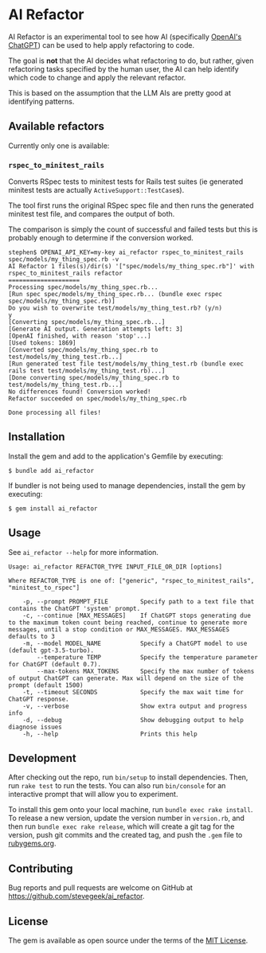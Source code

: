 # AI Refactor

AI Refactor is an experimental tool to see how AI (specifically [OpenAI's ChatGPT](https://platform.openai.com/)) can be used to help apply refactoring to code.

The goal is **not** that the AI decides what refactoring to do, but rather, given refactoring tasks specified by the human user,
the AI can help identify which code to change and apply the relevant refactor.

This is based on the assumption that the LLM AIs are pretty good at identifying patterns.

## Available refactors

Currently only one is available:

### `rspec_to_minitest_rails`

Converts RSpec tests to minitest tests for Rails test suites (ie generated minitest tests are actually `ActiveSupport::TestCase`s).

The tool first runs the original RSpec spec file and then runs the generated minitest test file, and compares the output of both.

The comparison is simply the count of successful and failed tests but this is probably enough to determine if the conversion worked.

```shellq
stephen$ OPENAI_API_KEY=my-key ai_refactor rspec_to_minitest_rails spec/models/my_thing_spec.rb -v
AI Refactor 1 files(s)/dir(s) '["spec/models/my_thing_spec.rb"]' with rspec_to_minitest_rails refactor
====================
Processing spec/models/my_thing_spec.rb...
[Run spec spec/models/my_thing_spec.rb... (bundle exec rspec spec/models/my_thing_spec.rb)]
Do you wish to overwrite test/models/my_thing_test.rb? (y/n)
y
[Converting spec/models/my_thing_spec.rb...]
[Generate AI output. Generation attempts left: 3]
[OpenAI finished, with reason 'stop'...]
[Used tokens: 1869]
[Converted spec/models/my_thing_spec.rb to test/models/my_thing_test.rb...]
[Run generated test file test/models/my_thing_test.rb (bundle exec rails test test/models/my_thing_test.rb)...]
[Done converting spec/models/my_thing_spec.rb to test/models/my_thing_test.rb...]
No differences found! Conversion worked!
Refactor succeeded on spec/models/my_thing_spec.rb

Done processing all files!
```

## Installation

Install the gem and add to the application's Gemfile by executing:

    $ bundle add ai_refactor

If bundler is not being used to manage dependencies, install the gem by executing:

    $ gem install ai_refactor

## Usage

See `ai_refactor --help` for more information.

```
Usage: ai_refactor REFACTOR_TYPE INPUT_FILE_OR_DIR [options]

Where REFACTOR_TYPE is one of: ["generic", "rspec_to_minitest_rails", "minitest_to_rspec"]

    -p, --prompt PROMPT_FILE         Specify path to a text file that contains the ChatGPT 'system' prompt.
    -c, --continue [MAX_MESSAGES]    If ChatGPT stops generating due to the maximum token count being reached, continue to generate more messages, until a stop condition or MAX_MESSAGES. MAX_MESSAGES defaults to 3
    -m, --model MODEL_NAME           Specify a ChatGPT model to use (default gpt-3.5-turbo).
        --temperature TEMP           Specify the temperature parameter for ChatGPT (default 0.7).
        --max-tokens MAX_TOKENS      Specify the max number of tokens of output ChatGPT can generate. Max will depend on the size of the prompt (default 1500)
    -t, --timeout SECONDS            Specify the max wait time for ChatGPT response.
    -v, --verbose                    Show extra output and progress info
    -d, --debug                      Show debugging output to help diagnose issues
    -h, --help                       Prints this help
```


## Development

After checking out the repo, run `bin/setup` to install dependencies. Then, run `rake test` to run the tests. You can also run `bin/console` for an interactive prompt that will allow you to experiment.

To install this gem onto your local machine, run `bundle exec rake install`. To release a new version, update the version number in `version.rb`, and then run `bundle exec rake release`, which will create a git tag for the version, push git commits and the created tag, and push the `.gem` file to [rubygems.org](https://rubygems.org).

## Contributing

Bug reports and pull requests are welcome on GitHub at https://github.com/stevegeek/ai_refactor.

## License

The gem is available as open source under the terms of the [MIT License](https://opensource.org/licenses/MIT).
